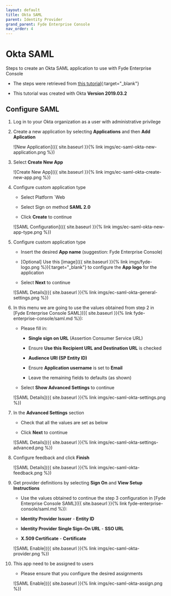```yaml
---
layout: default
title: Okta SAML
parent: Identity Provider
grand_parent: Fyde Enterprise Console
nav_order: 4
---
```

# Okta SAML

Steps to create an Okta SAML application to use with Fyde Enterprise Console

- The steps were retrieved from [this tutorial](https://developer.okta.com/standards/SAML/setting_up_a_saml_application_in_okta/){:target="_blank"}

- This tutorial was created with Okta **Version 2019.03.2**

## Configure SAML

1. Log in to your Okta organization as a user with administrative privilege

1. Create a new application by selecting **Applications** and then **Add Aplication**

    ![New Application]({{ site.baseurl }}{% link imgs/ec-saml-okta-new-application.png %})

1. Select **Create New App**

    ![Create New App]({{ site.baseurl }}{% link imgs/ec-saml-okta-create-new-app.png %})

1. Configure custom application type

    - Select Platform `Web

    - Select Sign on method **SAML 2.0**

    - Click **Create** to continue

    ![SAML Configuration]({{ site.baseurl }}{% link imgs/ec-saml-okta-new-app-type.png %})

1. Configure custom application type

    - Insert the desired **App name** (suggestion: Fyde Enterprise Console)

    - [Optional] Use this [image]({{ site.baseurl }}{% link imgs/fyde-logo.png %}){:target="_blank"} to configure the **App logo** for the application

    - Select **Next** to continue

    ![SAML Details]({{ site.baseurl }}{% link imgs/ec-saml-okta-general-settings.png %})

1. In this menu we are going to use the values obtained from step 2 in [Fyde Enterprise Console SAML]({{ site.baseurl }}{% link fyde-enterprise-console/saml.md %}):

    - Please fill in:

        - **Single sign on URL** (Assertion Consumer Service URL)

        - Ensure **Use this Recipient URL and Destination URL** is checked

        - **Audience URI (SP Entity ID)**

        - Ensure **Application username** is set to **Email**

        - Leave the remaining fields to defaults (as shown)

    - Select **Show Advanced Settings** to continue

    ![SAML Details]({{ site.baseurl }}{% link imgs/ec-saml-okta-settings.png %})

1. In the **Advanced Settings** section

    - Check that all the values are set as below

    - Click **Next** to continue

    ![SAML Details]({{ site.baseurl }}{% link imgs/ec-saml-okta-settings-advanced.png %})

1. Configure feedback and click **Finish**

    ![SAML Details]({{ site.baseurl }}{% link imgs/ec-saml-okta-feedback.png %})

1. Get provider definitions by selecting **Sign On** and **View Setup Instructions**

    - Use the values obtained to continue the step 3 configuration in [Fyde Enterprise Console SAML]({{ site.baseurl }}{% link fyde-enterprise-console/saml.md %}):

    - **Identity Provider Issuer** - **Entity ID**

    - **Identity Provider Single Sign-On URL** - **SSO URL**

    - **X.509 Certificate** - **Certificate**

    ![SAML Enable]({{ site.baseurl }}{% link imgs/ec-saml-okta-provider.png %})

1. This app need to be assigned to users

    - Please ensure that you configure the desired assignments

    ![SAML Enable]({{ site.baseurl }}{% link imgs/ec-saml-okta-assign.png %})
